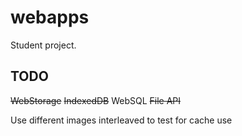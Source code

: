 webapps
=======

Student project.

TODO
----

~~WebStorage~~
~~IndexedDB~~
WebSQL
~~File API~~

Use different images interleaved to test for cache use